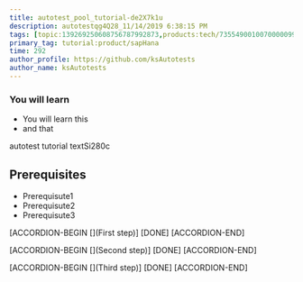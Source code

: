 ```yaml
---
title: autotest_pool_tutorial-de2X7k1u
description: autotestqg4Q28_11/14/2019 6:38:15 PM
tags: [topic:139269250608756787992873,products:tech/73554900100700000996,tutorial:experience/advanced]
primary_tag: tutorial:product/sapHana
time: 292
author_profile: https://github.com/ksAutotests
author_name: ksAutotests
---
```

### You will learn
- You will learn this
- and that

autotest tutorial textSi280c

## Prerequisites
- Prerequisute1
- Prerequisute2
- Prerequisute3

[ACCORDION-BEGIN [](First step)]
[DONE]
[ACCORDION-END]

[ACCORDION-BEGIN [](Second step)]
[DONE]
[ACCORDION-END]

[ACCORDION-BEGIN [](Third step)]
[DONE]
[ACCORDION-END]

